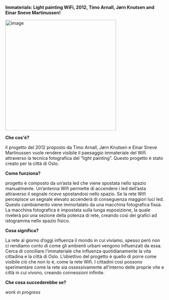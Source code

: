 **Immaterials: Light painting WiFi, 2012, Timo Arnall, Jørn Knutsen and Einar Sneve Martinussen!** 

<img width="350" alt="image" src="https://user-images.githubusercontent.com/101251566/164230806-874abe1e-0c9c-41d5-a3b4-cebd0ae699be.png">

 **Che cos'è?**

 Il progetto del 2012 proposto da Timo Arnall, Jørn Knutsen e Einar Sneve Martinussen vuole rendere visibile il paesaggio immateriale del Wifi attraverso la tecnica fotografica del “light painting”. Questo progetto è stato creato per la città di Oslo.

**Come funziona?**

 progetto è composto da un’asta led che viene spostata nello spazio manualmente. Un’antenna Wifi permette di accendere i led dell’asta attraverso il segnale riceve spostandosi nello spazio. Se la rete Wifi percepisce un segnale elevato accenderà di conseguenza maggiori luci led. Questo cambiamento viene immortalato da una macchina fotografica fissa. La macchina fotografica è impostata sulla lunga esposizione, la quale rivelerà poi una sezione della potenza di rete, creando così dei grafici ad istogramma nello spazio fisico.

**Cosa significa?**

 La rete al giorno d’oggi influenza il mondo in cui viviamo, spesso però non ci rendiamo conto di come gli ambienti urbani vengono influenzati da essa. Cerca di conciliare l’immateriale che influenza quotidianamente la vita cittadina e la città di Oslo. L’obiettivo del progetto è quello di porre come visibile ciò che non lo è, come la rete Wifi. I cittadini così possono sperimentare come la rete sia ossessivamente all’interno delle proprie vite e città in cui vivono, creando connessioni infinite.

**Che cosa succederebbe se?**


_work in progress_
